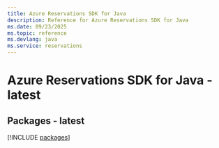 ```yaml
---
title: Azure Reservations SDK for Java
description: Reference for Azure Reservations SDK for Java
ms.date: 09/23/2025
ms.topic: reference
ms.devlang: java
ms.service: reservations
---
```

# Azure Reservations SDK for Java - latest
## Packages - latest
[!INCLUDE [packages](reservations-index.md)]